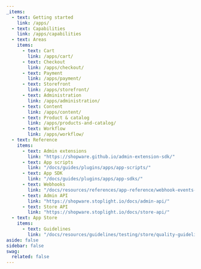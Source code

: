 ```yaml
---
_items:
  - text: Getting started
    link: /apps/
  - text: Capabilities
    link: /apps/capabilities
  - text: Areas
    items:
      - text: Cart
        link: /apps/cart/
      - text: Checkout
        link: /apps/checkout/
      - text: Payment
        link: /apps/payment/
      - text: Storefront
        link: /apps/storefront/
      - text: Administration
        link: /apps/administration/
      - text: Content
        link: /apps/content/
      - text: Product & catalog
        link: /apps/products-and-catalog/
      - text: Workflow
        link: /apps/workflow/
  - text: Reference
    items:
      - text: Admin extensions
        link: "https://shopware.github.io/admin-extension-sdk/"
      - text: App scripts
        link: "/docs/guides/plugins/apps/app-scripts/"
      - text: App SDK
        link: "/docs/guides/plugins/apps/app-sdks/"
      - text: Webhooks
        link: "/docs/resources/references/app-reference/webhook-events-reference"
      - text: Admin API
        link: "https://shopware.stoplight.io/docs/admin-api/"
      - text: Store API
        link: "https://shopware.stoplight.io/docs/store-api/"
  - text: App Store
    items:
      - text: Guidelines
        link: "/docs/resources/guidelines/testing/store/quality-guidelines-apps/"
aside: false
sidebar: false
swag:
  related: false
---
```


<SwagLanding>
    <template #title>Build the functionalities merchants need</template>
    <template #description>
        Leverage Shopware's extension APIs to build unique extensions that boost merchants' businesses. Use the powerful plugin system to build highly custom extensions or apps using the platform of your choice..
    </template>
    <template #ctas>
        <PageRef page="/docs/guides/plugins/apps/app-base-guide.html" title="Build your first Shopware app" sub="Learn how to set up your development environment and start coding within a couple of minutes." />
    </template>
    <template #exposed>
        <SwagLandingCardList>
            <template #title>Starter guides</template>
            <template #description>
                The number of topics that are available for exploration can be overwhelming. To help you navigate this complexity, we have curated tutorials that are designed to familiarize you with some of our core concepts.
            </template>
            <template #cards>
            <!--<SwagLandingCard page="https://github.com/shopware/app-php-sdk/blob/main/docs/01-getting_started.md">
                    <template #title>App SDK</template>
                    <template #sub>Tools and libraries that simplify the custom app development process for the Shopware platform.</template>
                </SwagLandingCard>-->
            <!--<SwagLandingCard page="/docs/guides/plugins/apps/local-development/app-development-with-platform-sh.html">
                    <template #title>Local app development</template>
                    <template #sub>Learn how to develop your app on Platform.sh or with Docker.</template>
                </SwagLandingCard>-->
            <PageRef page="/docs/guides/plugins/apps/starter/product-translator.html">
                <template #title></template>
                <template #sub>Learn how to set up an app server and read/write data to the Shopware APIs.</template>
            </PageRef>
            <PageRef page="/docs/guides/plugins/apps/starter/add-api-endpoint.html">
                <template #title>Add custom API</template>
                <template #sub>Learn how to add different custom API endpoints that delivers dynamic data.</template>
            </PageRef>
            <PageRef page="/docs/guides/plugins/apps/starter/starter-admin-extension.html">
                <template #title>Extend Admin UI</template>
                <template #sub>Learn how to extend modules for the admin panel using Admin Extension API.</template>
            </PageRef>
            <!--<SwagLandingCard page="/docs/guides/plugins/apps/hosting-guide/">
                    <template #title>Hosting guide</template>
                    <template #sub>Not all apps need hosting. Explore the server options.</template>
                </SwagLandingCard>-->
            </template>
        </SwagLandingCardList>
        <SwagLandingCardList>
            <template #title>Highlights</template>
            <template #description>
                Apps can add and customize new features and functionalities to your Shopware store. These can include things like payment gateways, product catalogs, search filters, and more.
            </template>
            <div class="grid gap-8">
                <div class="grid md:grid-cols-2 gap-8">
                    <SwagCardSummary icon="shopping-cart">
                        <template #title>Checkout</template>
                        <ul>
                            <li><a href="/docs/guides/plugins/apps/app-scripts/cart-manipulation#calculating-the-cart">Calculate cart</a></li>
                            <li><a href="/docs/guides/plugins/apps/app-scripts/cart-manipulation#add-a-relative-discount">Define custom prices and evaluate discounts</a></li>
                            <li><a href="/docs/guides/plugins/apps/tax-provider#tax-provider-endpoint">Tax provider</a></li>
                            <li><a href="/docs/guides/plugins/apps/app-scripts/cart-manipulation#split-line-items">Modify line items and add custom data</a></li>
                            <li><a href="/docs/guides/plugins/apps/custom-data/">Filter checkout options</a></li>
                            <li><a href="/docs/guides/plugins/apps/app-scripts/cart-manipulation.html#rule-based-cart-scripts">Rule-based scripts</a></li>
                            <li><a href="/docs/guides/plugins/apps/app-scripts/cart-manipulation.html#add-errors-and-notifications-to-the-cart">Errors and notifications</a></li>
                            <li><a href="/docs/guides/plugins/apps/payment">Payment & Refunds</a></li>
                        </ul>
                    </SwagCardSummary>
                    <SwagCardSummary icon="storefront">
                        <template #title>Storefront & Administration</template>
                        <ul>
                            <li><a href="/docs/guides/plugins/apps/administration/add-custom-modules">Define features</a></li>
                            <li><a href="/docs/guides/plugins/apps/administration/add-custom-action-button">Add action button</a></li>
                            <li><a href="/docs/guides/plugins/apps/custom-data/custom-fields">Add custom fields</a></li>
                            <li><a href="/docs/guides/plugins/apps/custom-data/custom-entities">Create custom entities</a></li>
                            <li><a href="/docs/guides/plugins/apps/administration/add-custom-action-button#providing-feedback-in-the-administration">Send notification</a></li>
                            <li><a href="/docs/guides/plugins/plugins/storefront/customize-templates">Templates</a></li>
                            <li><a href="/docs/guides/plugins/apps/storefront/apps-as-themes">Themes</a></li>
                        </ul>
                    </SwagCardSummary>
                </div>
                <div class="grid md:grid-cols-3 gap-8">
                    <SwagCardSummary icon="content">
                        <template #title>Content</template>
                        <ul>
                            <li><a href="/docs/concepts/commerce/content/shopping-experiences-cms">Redefine shopping experiences</a></li>
                            <li><a href="/docs/guides/plugins/apps/content/cms/add-custom-cms-blocks#overview">Customized layout styling</a></li>
                            <li><a href="/docs/concepts/commerce/content/shopping-experiences-cms.html#hydration-of-dynamic-content">Static and dynamic CMS website</a></li>
                            <li><a href="/docs/guides/plugins/apps/content/cms/add-custom-cms-blocks#defining-slots">Apply desired CMS layout</a></li>
                            <li><a href="/docs/guides/plugins/apps/custom-data/custom-fields">Custom fields</a></li>
                            <li><a href="/docs/guides/plugins/apps/app-scripts/#translation">Translations</a></li>
                        </ul>
                    </SwagCardSummary>
                    <SwagCardSummary icon="inventory">
                        <template #title>Products and Catalog</template>
                        <ul>
                            <li><a href="/docs/guides/plugins/apps/app-scripts/data-loading">Store details</a></li>
                            <li><a href="/docs/guides/plugins/apps/app-scripts/data-loading#search-criteria">Search</a></li>
                            <li><a href="/docs/guides/plugins/apps/app-scripts/data-loading.html#loading-data">Stock availability</a></li>
                            <li><a href="/docs/guides/plugins/apps/app-scripts/data-loading.html#adding-data-to-the-page-object">New products and categories</a></li>
                            <li><a href="/docs/guides/plugins/apps/app-scripts/custom-endpoints#caching">Cache configuration</a></li>
                        </ul>
                    </SwagCardSummary>
                    <SwagCardSummary icon="crossselling">
                        <template #title>Workflow</template>
                        <ul>
                            <li><a href="/docs/guides/plugins/apps/flow-builder/add-custom-flow-actions-from-app-system">Build workflow</a></li>
                            <li><a href="/docs/guides/plugins/apps/app-base-guide.html#webhooks">Create webhooks</a></li>
                            <li><a href="/docs/guides/plugins/plugins/checkout/document/add-custom-document-type#adding-a-generator">Generate documents</a></li>
                            <li><a href="/docs/guides/plugins/apps/rule-builder/add-custom-rule-conditions">Rule builder</a></li>
                        </ul>
                    </SwagCardSummary>
                </div>
            </div>
        </SwagLandingCardList>
    </template>
    <!--<template #exposed2>
        <SwagLandingCardList>
            <template #title>Product areas</template>
            <template #description>
                If you prefer to dig into a specific topic directly, choose from one of the product areas. You can also find them on the left all the time.
            </template>
            <template #cards>
                <SwagLandingCard page="./cart/">
                    <template #title>Cart</template>
                    <template #sub>Modify the cart, add custom data or calculate taxes</template>
                </SwagLandingCard>
                <SwagLandingCard page="./checkout/">
                    <template #title>Checkout</template>
                    <template #sub>Apply discounts, price calculations or control shipping method availabilities</template>
                </SwagLandingCard>
                <SwagLandingCard page="./payment/">
                    <template #title>Payment</template>
                    <template #sub>Handle payments from different gateways or process refunds</template>
                </SwagLandingCard>
                <SwagLandingCard page="./storefront/">
                    <template #title>Storefront</template>
                    <template #sub>Build extensions or themes for the customer storefront using templates or custom styles</template>
                </SwagLandingCard>
                <SwagLandingCard page="./administration/">
                    <template #title>Administration</template>
                    <template #sub>Explore the possibilities of custom admin modules or extensions</template>
                </SwagLandingCard>
                <SwagLandingCard page="./content/">
                    <template #title>Content</template>
                    <template #sub>Build custom content elements or add custom fields to existing entities</template>
                </SwagLandingCard>
                <SwagLandingCard page="./flow-builder/">
                    <template #title>Flow Builder</template>
                    <template #sub>Add custom actions that for third party integrations or automate processes</template>
                </SwagLandingCard>
                <SwagLandingCard page="./products-and-catalog/">
                    <template #title>Products & Catalog</template>
                    <template #sub>Extend the product definition or add custom fields to the product</template>
                </SwagLandingCard>
                <SwagLandingCard page="./workflow/">
                    <template #title>Workflow</template>
                    <template #sub>Build custom states and transitions for orders or add custom fields to existing entities</template>
                </SwagLandingCard>
            </template>
        </SwagLandingCardList>
    </template>-->
    <!--<template #exposed3>
        <SwagLandingCardList>
            <template #title>Related topics</template>
            <template #cards>
                <SwagLandingCard page="/docs/guides/plugins/apps/local-development/app-development-with-platform-sh.html">
                    <template #title>Add apps locally</template>
                    <template #sub>Learn how to add app server to your local development setup on Platform.sh or with Docker.</template>
                </SwagLandingCard>
                <SwagLandingCard page="/docs/guides/plugins/apps/starter/starter-admin-extension.html">
                    <template #title>Shopware CLI</template>
                    <template #sub>Your tool when it comes to app development, installation, and deployments.</template>
                </SwagLandingCard>
            <SwagLandingCard page="/docs/guides/plugins/apps/hosting-guide/">
                    <template #title>Hosting guide</template>
                    <template #sub>Not all apps need hosting. Explore the server options.</template>
                </SwagLandingCard>
            <SwagLandingCard page="/docs/guides/plugins/apps/app-scripts/">
                    <template #title>App scripts</template>
                    <template #sub>Leverage app scripts to customize the checkout or fetch additional data in your Storefront.</template>
                </SwagLandingCard>
            <SwagLandingCard page="/docs/guides/plugins/apps/app-scripts/">
                    <template  #title>Customize templates</template>
                    <template #sub>Custom templates let you extend or modify the appearance of parts of your Storefront.</template>
                </SwagLandingCard>
                <SwagLandingCard page="/docs/guides/plugins/apps/starter/starter-admin-extension.html">
                    <template #title>Admin Extensions</template>
                    <template #sub>Build powerful modules for the admin panel using our new Admin Extension API.</template>
                </SwagLandingCard>
            </template>
        </SwagLandingCardList>
    </template>-->
</SwagLanding>
